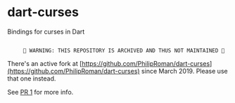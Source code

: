 dart-curses
===========

Bindings for curses in Dart

```   

     👀 WARNING: THIS REPOSITORY IS ARCHIVED AND THUS NOT MAINTAINED 👀

```

There's an active fork at [https://github.com/PhilipRoman/dart-curses](https://github.com/PhilipRoman/dart-curses) since March 2019. Please use that one instead.

See [PR 1](https://github.com/izaera/dart-curses/pull/1) for more info.


